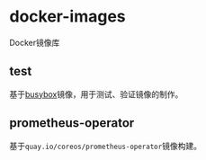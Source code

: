 # docker-images
Docker镜像库

## test
基于[busybox](https://hub.docker.com/_/busybox)镜像，用于测试、验证镜像的制作。

## prometheus-operator
基于`quay.io/coreos/prometheus-operator`镜像构建。
